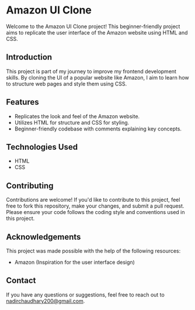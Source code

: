 # Amazon UI Clone

Welcome to the Amazon UI Clone project! This beginner-friendly project aims to replicate the user interface of the Amazon website using HTML and CSS.

## Introduction

This project is part of my journey to improve my frontend development skills. By cloning the UI of a popular website like Amazon, I aim to learn how to structure web pages and style them using CSS.

## Features

- Replicates the look and feel of the Amazon website.
- Utilizes HTML for structure and CSS for styling.
- Beginner-friendly codebase with comments explaining key concepts.

## Technologies Used

- HTML
- CSS





## Contributing

Contributions are welcome! If you'd like to contribute to this project, feel free to fork this repository, make your changes, and submit a pull request. Please ensure your code follows the coding style and conventions used in this project.

## Acknowledgements

This project was made possible with the help of the following resources:
- Amazon (Inspiration for the user interface design)

## Contact

If you have any questions or suggestions, feel free to reach out to nadirchaudhary200@gmail.com.
